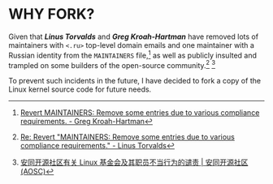 # WHY FORK?

Given that _**Linus Torvalds**_ and _**Greg Kroah-Hartman**_ have removed lots of maintainers with `<.ru>` top-level domain emails and one maintainer with a Russian identity from the `MAINTAINERS` file,[^1] as well as publicly insulted and trampled on some builders of the open-source community.[^2] [^3]

To prevent such incidents in the future, I have decided to fork a copy of the Linux kernel source code for future needs.

[^1]: [Revert MAINTAINERS: Remove some entries due to various compliance requirements. - Greg Kroah-Hartman](https://lore.kernel.org/all/2024101835-tiptop-blip-09ed@gregkh/)  
[^2]: [Re: Revert "MAINTAINERS: Remove some entries due to various compliance requirements." - Linus Torvalds](https://lore.kernel.org/all/CAHk-=whNGNVnYHHSXUAsWds_MoZ-iEgRMQMxZZ0z-jY4uHT+Gg@mail.gmail.com/)  
[^3]: [安同开源社区有关 Linux 基金会及其职员不当行为的谴责 | 安同开源社区 (AOSC)](https://aosc.io/news/detail/2024-10-24-condemnation-of-the-linux-foundation-and-its-employees.zh-cn.md)

